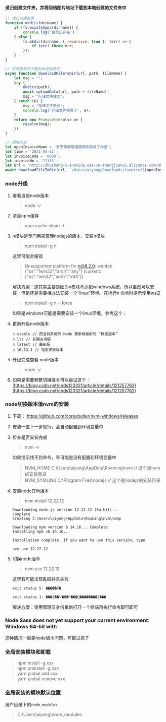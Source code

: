 <!--
 * @Date: 2021-06-17 20:45:23
 * @LastEditors: Lq
 * @LastEditTime: 2022-05-30 16:04:57
 * @FilePath: \learnningNotes\js\nodejs.md
-->
#### 递归创建文件夹，并将网络图片地址下载到本地创建的文件夹中
```js
// 递归创建目录
function mkdirs(dirname) {
    if (fs.existsSync(dirname)) {
        console.log('目录已存在')
    } else {
        fs.mkdir(dirname, { recursive: true }, (err) => {
            if (err) throw err;
        });
    }
}

// 将网络文件下载到本地目录中
async function downloadFileToDir(url, path, fileName) {
    let msg = "";
    try {
        mkdirs(path);
        await uploadData(url, path + fileName);
        msg = "存储文件成功";
    } catch (e) {
        msg = "存储文件失败";
        console.log('存储文件失败了', e);
    }
    return new Promise(resolve => {
        resolve(msg);
    })
}

// 调用方式
let openInvoiceName = '景宁筑商嘻嘻嘻商务服务工作室';
let time = '2021-04-12';
let invoiceCode = '0000';
let invoiceNo = '11111';
let url = 'http://zhushang-c-invoice.oss-cn-zhangjiakou.aliyuncs.com/hh/test.pdf';
await downloadFileToDir(url, `/Users/aiyong/Downloads/invoice/${openInvoiceName}`, `/${time}_${invoiceCode}_${invoiceNo}.pdf`)
```

### node升级

1. 查看当前node版本

    > node -v

2. 清除npm缓存

    > npm cache clean -f

3. n模块是专门用来管理nodejs的版本，安装n模块

    > npm install -g n

    这里可能会报错

    > Unsupported platform for n@8.2.0: wanted {"os":"!win32","arch":"any"} (current: {"os":"win32","arch":"x64"})

    解决方案：这其实主要是因为n模块不适配windows系统，所以虽然可以安装，但是还是需要相办法安装一个“linux”环境。在运行n 命令时提示使用wsl2

    > npm install -g n --force

    如果是windows可能是需要安装一个linux环境，参考这个：

4. 更新升级node版本

    ```shell
    n stable // 把当前系统的 Node 更新成最新的 “稳定版本”
    n lts // 长期支持版
    n latest // 最新版
    n 16.13.1 // 指定安装版本
    ```

5. 升级完成查看 node版本

    > node -v

6. 如果是需要频繁切换版本可以尝试这个：[https://blog.csdn.net/cnds123321/article/details/121257762](https://blog.csdn.net/cnds123321/article/details/121257762)

### node切换版本值nvm的安装

1. 下载： https://github.com/coreybutler/nvm-windows/releases

2. 安装一直下一步就行，会自动配置到环境变量中

3. 检查是否安装完成

    > nvm -v

    如果提示找不到命令，有可能是没有配置到环境变量中

    > NVM_HOME C:\Users\aiyong\AppData\Roaming\nvm  // 这个是nvm的安装目录   
    > NVM_SYMLINK C:\Program Files\nodejs   // 这个是nodejs的安装目录

4. 安装node其他版本

    > nvm install 12.22.12

    ```shell
    Downloading node.js version 12.22.12 (64-bit)...
    Complete
    Creating C:\Users\aiyong\AppData\Roaming\nvm\temp

    Downloading npm version 6.14.16... Complete
    Installing npm v6.14.16...

    Installation complete. If you want to use this version, type

    nvm use 12.22.12
    ```

5. 切换node版本

    > nvm use 12.22.12

    这里有可能出现乱码并且失败

    ```shell
    exit status 5: �ܾ����ʡ�

    exit status 1: ���ļ��Ѵ���ʱ���޷��������ļ���
    ```

    解决方案：使用管理员身份重新打开一个终端再执行命令即可即可

### Node Sass does not yet support your current environment: Windows 64-bit with

这种情况一般是node版本问题，可能过高了

### 全局安装模块和卸载

> npm install -g xxx   
> npm uninstall -g xxx   
> yarn global add xxx   
> yarn global remove xxx

### 全局安装的模块默认位置

用户目录下的`node_modules`
> C:\Users\aiyong\node_modules